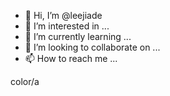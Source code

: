 - 👋 Hi, I’m @leejiade
- 👀 I’m interested in ...
- 🌱 I’m currently learning ...
- 💞️ I’m looking to collaborate on ...
- 📫 How to reach me ...

<!---
leejiade/leejiade is a ✨ special ✨ repository because its `README.md` (this file) appears on your GitHub profile.
You can click the Preview link to take a look at your changes.
--->
color/a
